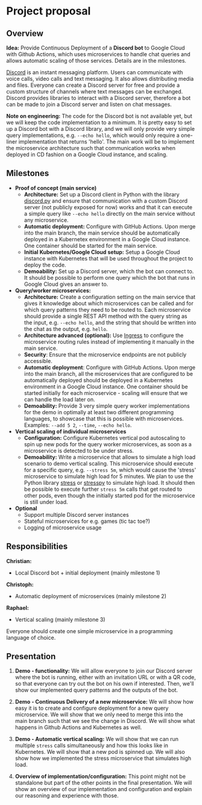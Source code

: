 # Project proposal

## Overview

**Idea:** Provide Continuous Deployment of a **Discord bot** to Google Cloud with Github Actions, 
which uses microservices to handle chat queries and allows automatic scaling of those services.
Details are in the milestones.

[Discord](https://discord.com/) is an instant messaging platform. Users can communicate with voice calls, video calls 
and text messaging. It also allows distributing media and files. Everyone can create a Discord server for free 
and provide a custom structure of channels where text messages can be exchanged. Discord provides libraries 
to interact with a Discord server, therefore a bot can be made to join a Discord server and listen on chat messages.

**Note on engineering:** The code for the Discord bot is not available yet, but we will keep the code implementation to a minimum.
It is pretty easy to set up a Discord bot with a Discord library, and we will only provide very simple 
query implementations, e.g. ```--echo hello```, which would only require a one-liner implementation 
that returns 'hello'. The main work will be to implement the microservice architecture such that communication 
works when deployed in CD fashion on a Google Cloud instance, and scaling.

## Milestones

+ **Proof of concept (main service)**
  - **Architecture:** Set up a Discord client in Python with the library
  [discord.py](https://pypi.org/project/discord.py/) and ensure that communication with a custom 
  Discord server (not publicly exposed for now) works and that it can execute a simple query like ```--echo hello```
  directly on the main service without any microservice.
  - **Automatic deployment:** Configure with GitHub Actions. Upon merge into the main branch, the main service
  should be automatically deployed in a Kubernetex environment in a Google Cloud instance. One container 
  should be started for the main service.
  - **Initial Kubernetes/Google Cloud setup:** Setup a Google Cloud instance with Kubernetes that will be used throughout 
  the project to deploy the code.
  - **Demoability:** Set up a Discord server, which the bot can connect to. It should be possible to
  perform one query which the bot that runs in Google Cloud gives an answer to.
+ **Query/worker microservices:**
  - **Architecture:** Create a configuration setting on the main service that gives it knowledge
                      about which microservices can be called and for which query patterns they need 
                      to be routed to. Each microservice should provide a single REST API method with 
                      the query string as the input, e.g. ```--echo hello```, and the string that should be 
                      written into the chat as the output, e.g. ```hello```.
  - **Architecture advanced (optional):** 
  Use [Ingress](https://kubernetes.io/docs/concepts/services-networking/ingress/)
  to configure the microservice routing rules instead of implementing it manually in the 
  main service.
  - **Security**: Ensure that the microservice endpoints are not publicly accessible.
  - **Automatic deployment**: Configure with GitHub Actions. Upon merge into the main branch, all the microservices 
  that are configured to be automatically deployed should be deployed in a Kubernetes environment in a Google
  Cloud instance. One container should be started initially for each microservice - scaling will ensure that we can handle 
  the load later on.
  - **Demoability:** 
  Provide 3 very simple query worker implementations for the demo in optimally 
  at least two different programming languages, to showcase that this is possible with microservices.   
  Examples: ```--add 5 2```, ```--time```, ```--echo hello```.
+ **Vertical scaling of individual microservices**
  - **Configuration:** Configure Kubernetes vertical pod autoscaling to spin up new pods for the query worker
  microservices, as soon as a microservice is detected to be under stress.
  - **Demoability:** Write a microservice that allows to simulate a high load scenario to demo vertical scaling. 
  This microservice should execute for a specific query, e.g. ```--stress 5m```,
  which would cause the 'stress' microservice to simulate high load for 5 minutes.
  We plan to use the Python library [stress](https://pypi.org/project/stress/) or 
  [stresspy](https://pypi.org/project/stressypy/) to simulate high load. It should then be possible 
  to execute further ```stress 5m``` calls that get routed to other pods, 
  even though the initially started pod for the microservice is still under load.
+ **Optional**
  - Support multiple Discord server instances
  - Stateful microservices for e.g. games (tic tac toe?)
  - Logging of microservice usage

## Responsibilities

**Christian:**
- Local Discord bot + initial deployment (mainly milestone 1)

**Christoph:**
- Automatic deployment of microservices (mainly milestone 2)

**Raphael:**
- Vertical scaling (mainly milestone 3)

Everyone should create one simple microservice in a programming language of choice.

## Presentation

1. **Demo - functionality:**
We will allow everyone to join our Discord server where the bot is running, either with an invitation URL 
or with a QR code, so that everyone can try out the bot on his own if interested. Then, we'll show 
our implemented query patterns and the outputs of the bot.

2. **Demo - Continuous Delivery of a new microservice:** 
We will show how easy it is to create and configure deployment for a new query microservice. We will show that we 
only need to merge this into the main branch such that we see the change in Discord. 
We will show what happens in Github Actions and Kubernetes as well.

3. **Demo - Automatic vertical scaling:** 
We will show that we can run multiple ```stress``` calls simultaneously and how this looks like in Kubernetes.
We will show that a new pod is spinned up. We will also show how we implemented 
the stress microservice that simulates high load.

4. **Overview of implementation/configuration:**
This point might not be standalone but part of the other points in the final presentation.
We will show an overview of our implementation and configuration and explain our reasoning and experience with those.

